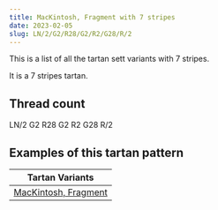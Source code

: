 ```yaml
---
title: MacKintosh, Fragment with 7 stripes
date: 2023-02-05
slug: LN/2/G2/R28/G2/R2/G28/R/2
---
```

This is a list of all the tartan sett variants with 7 stripes.

It is a 7 stripes tartan.


## Thread count
LN/2 G2 R28 G2 R2 G28 R/2

## Examples of this tartan pattern

| Tartan Variants |
|---------------|
| [MacKintosh, Fragment](/variants/ln/2/g2/r28/g2/r2/g28/r/2-g30a010-lne0e0e0-rc00000)||
